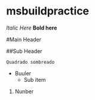 # msbuildpractice

_Italic Here_
**Bold here**

#Main Header

##Sub Header

```
Quadrado sombreado
```

- Buuler
  - Sub item

1. Nunber
